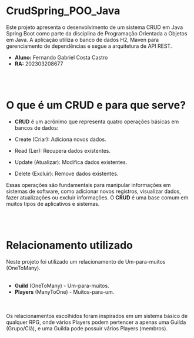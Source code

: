 # CrudSpring_POO_Java
Este projeto apresenta o desenvolvimento de um sistema CRUD em Java Spring Boot como parte da disciplina de Programação Orientada a Objetos em Java. A aplicação utiliza o banco de dados H2, Maven para gerenciamento de dependências e segue a arquitetura de API REST.

- **Aluno:** Fernando Gabriel Costa Castro
- **RA:** 202303208677

<br><br/>

# O que é um CRUD e para que serve?
- **CRUD** é um acrônimo que representa quatro operações básicas em bancos de dados:

- Create (Criar): Adiciona novos dados.
- Read (Ler): Recupera dados existentes.
- Update (Atualizar): Modifica dados existentes.
- Delete (Excluir): Remove dados existentes.

Essas operações são fundamentais para manipular informações em sistemas de software, como adicionar novos registros, visualizar dados, fazer atualizações ou excluir informações. O **CRUD** é uma base comum em muitos tipos de aplicativos e sistemas.

<br><br/>

# Relacionamento utilizado
Neste projeto foi utilizado um relacionamento de Um-para-muitos (OneToMany).
<br><br/>

- **Guild** (OneToMany) - Um-para-muitos.
- **Players** (ManyToOne) - Muitos-para-um.

<br><br/>
Os relacionamentos escolhidos foram inspirados em um sistema básico de qualquer RPG, onde vários Players podem pertencer a apenas uma Guilda (Grupo/Clã), e uma Guilda pode possuir vários Players (membros).
